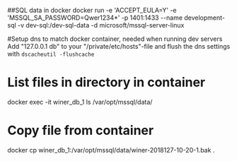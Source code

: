 ##SQL data in docker
docker run -e 'ACCEPT_EULA=Y' -e 'MSSQL_SA_PASSWORD=Qwer1234\*' -p 1401:1433 --name development-sql -v dev-sql:/dev-sql-data -d microsoft/mssql-server-linux

#Setup dns to match docker container, needed when running dev servers
Add "127.0.0.1 db" to your "/private/etc/hosts"-file and flush the dns settings with `dscacheutil -flushcache`

# List files in directory in container 
docker exec -it winer_db_1 ls /var/opt/mssql/data/

# Copy file from container 
docker cp winer_db_1:/var/opt/mssql/data/winer-2018127-10-20-1.bak .